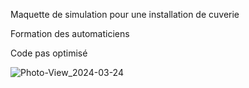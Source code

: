 Maquette de simulation pour une installation de cuverie

Formation des automaticiens

Code pas optimisé

![Photo-View_2024-03-24](https://github.com/GrubCaloz/MecaTank/assets/163901454/98a0182f-5f99-48f6-8ce9-cc2d57e7d868)

